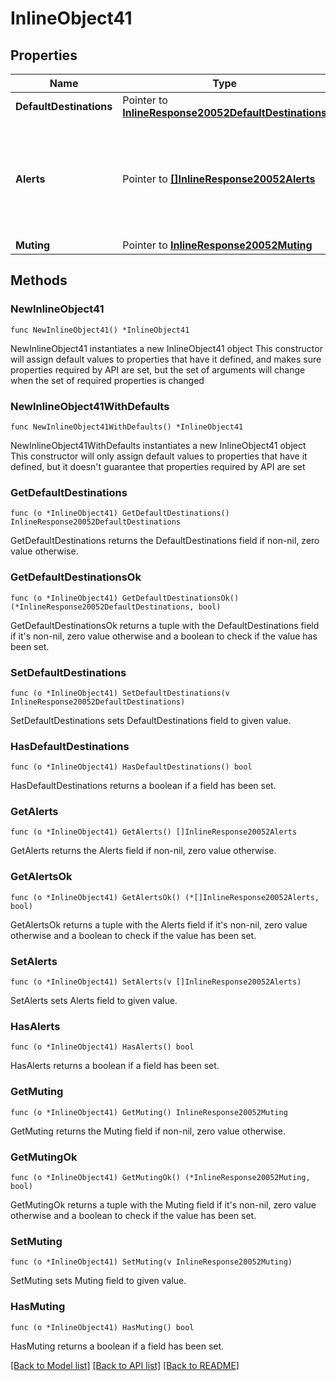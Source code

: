 # InlineObject41

## Properties

Name | Type | Description | Notes
------------ | ------------- | ------------- | -------------
**DefaultDestinations** | Pointer to [**InlineResponse20052DefaultDestinations**](InlineResponse20052DefaultDestinations.md) |  | [optional] 
**Alerts** | Pointer to [**[]InlineResponse20052Alerts**](InlineResponse20052Alerts.md) | Alert-specific configuration for each type. Only alerts that pertain to the network can be updated. | [optional] 
**Muting** | Pointer to [**InlineResponse20052Muting**](InlineResponse20052Muting.md) |  | [optional] 

## Methods

### NewInlineObject41

`func NewInlineObject41() *InlineObject41`

NewInlineObject41 instantiates a new InlineObject41 object
This constructor will assign default values to properties that have it defined,
and makes sure properties required by API are set, but the set of arguments
will change when the set of required properties is changed

### NewInlineObject41WithDefaults

`func NewInlineObject41WithDefaults() *InlineObject41`

NewInlineObject41WithDefaults instantiates a new InlineObject41 object
This constructor will only assign default values to properties that have it defined,
but it doesn't guarantee that properties required by API are set

### GetDefaultDestinations

`func (o *InlineObject41) GetDefaultDestinations() InlineResponse20052DefaultDestinations`

GetDefaultDestinations returns the DefaultDestinations field if non-nil, zero value otherwise.

### GetDefaultDestinationsOk

`func (o *InlineObject41) GetDefaultDestinationsOk() (*InlineResponse20052DefaultDestinations, bool)`

GetDefaultDestinationsOk returns a tuple with the DefaultDestinations field if it's non-nil, zero value otherwise
and a boolean to check if the value has been set.

### SetDefaultDestinations

`func (o *InlineObject41) SetDefaultDestinations(v InlineResponse20052DefaultDestinations)`

SetDefaultDestinations sets DefaultDestinations field to given value.

### HasDefaultDestinations

`func (o *InlineObject41) HasDefaultDestinations() bool`

HasDefaultDestinations returns a boolean if a field has been set.

### GetAlerts

`func (o *InlineObject41) GetAlerts() []InlineResponse20052Alerts`

GetAlerts returns the Alerts field if non-nil, zero value otherwise.

### GetAlertsOk

`func (o *InlineObject41) GetAlertsOk() (*[]InlineResponse20052Alerts, bool)`

GetAlertsOk returns a tuple with the Alerts field if it's non-nil, zero value otherwise
and a boolean to check if the value has been set.

### SetAlerts

`func (o *InlineObject41) SetAlerts(v []InlineResponse20052Alerts)`

SetAlerts sets Alerts field to given value.

### HasAlerts

`func (o *InlineObject41) HasAlerts() bool`

HasAlerts returns a boolean if a field has been set.

### GetMuting

`func (o *InlineObject41) GetMuting() InlineResponse20052Muting`

GetMuting returns the Muting field if non-nil, zero value otherwise.

### GetMutingOk

`func (o *InlineObject41) GetMutingOk() (*InlineResponse20052Muting, bool)`

GetMutingOk returns a tuple with the Muting field if it's non-nil, zero value otherwise
and a boolean to check if the value has been set.

### SetMuting

`func (o *InlineObject41) SetMuting(v InlineResponse20052Muting)`

SetMuting sets Muting field to given value.

### HasMuting

`func (o *InlineObject41) HasMuting() bool`

HasMuting returns a boolean if a field has been set.


[[Back to Model list]](../README.md#documentation-for-models) [[Back to API list]](../README.md#documentation-for-api-endpoints) [[Back to README]](../README.md)


